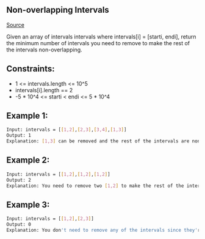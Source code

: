 ## Non-overlapping Intervals
[Source](https://leetcode.com/problems/non-overlapping-intervals/)

Given an array of intervals intervals where intervals[i] = [starti, endi], return the minimum number of intervals you need to remove to make the rest of the intervals non-overlapping.

## Constraints:

 - 1 <= intervals.length <= 10^5
 - intervals[i].length == 2
 - -5 * 10^4 <= starti < endi <= 5 * 10^4

## Example 1:
```sh
Input: intervals = [[1,2],[2,3],[3,4],[1,3]]
Output: 1
Explanation: [1,3] can be removed and the rest of the intervals are non-overlapping.
```

## Example 2:
```sh
Input: intervals = [[1,2],[1,2],[1,2]]
Output: 2
Explanation: You need to remove two [1,2] to make the rest of the intervals non-overlapping.
```

## Example 3:
```sh
Input: intervals = [[1,2],[2,3]]
Output: 0
Explanation: You don't need to remove any of the intervals since they're already non-overlapping.
```
